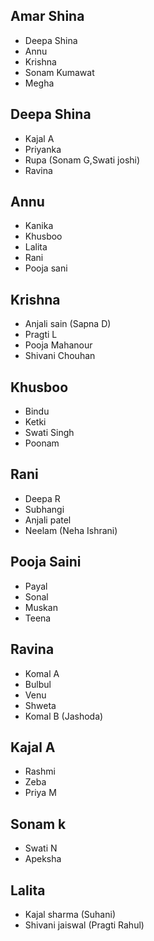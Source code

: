 ## Amar Shina
- Deepa Shina 
- Annu 
- Krishna
- Sonam Kumawat
- Megha

## Deepa Shina
- Kajal A
- Priyanka 
- Rupa (Sonam G,Swati joshi)
- Ravina

## Annu
- Kanika
- Khusboo
- Lalita
- Rani
- Pooja sani

## Krishna
- Anjali sain (Sapna D)
- Pragti L
- Pooja Mahanour
- Shivani Chouhan

## Khusboo
- Bindu
- Ketki
- Swati Singh
- Poonam

## Rani
- Deepa R
- Subhangi
- Anjali patel
- Neelam (Neha Ishrani)

## Pooja Saini
- Payal
- Sonal
- Muskan
- Teena

## Ravina
- Komal A
- Bulbul
- Venu
- Shweta
- Komal B (Jashoda)

## Kajal A
- Rashmi
- Zeba
- Priya M

## Sonam k
- Swati N
- Apeksha

## Lalita
- Kajal sharma (Suhani)
- Shivani jaiswal (Pragti Rahul)
